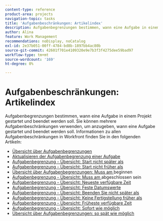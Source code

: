 ```yaml
---
content-type: reference
product-area: projects
navigation-topic: tasks
title: 'Aufgabenbeschränkungen: Artikelindex'
description: Aufgabenbegrenzungen bestimmen, wann eine Aufgabe in einem Projekt gestartet und beendet werden soll. Sie können mehrere Aufgabenbeschränkungen verwenden, um anzugeben, wann eine Aufgabe gestartet und beendet werden soll. Informationen zu allen Aufgabenbeschränkungen in Workfront finden Sie in den folgenden Artikeln.
author: Alina
feature: Work Management
recommendations: noDisplay, noCatalog
exl-id: 2e37b051-00ff-4784-bd8b-1897bb4ac80b
source-git-commit: 42601f701e4109320e9e7b3f3f4275dee59bad97
workflow-type: tm+mt
source-wordcount: '169'
ht-degree: 0%

---
```


# Aufgabenbeschränkungen: Artikelindex

<!-- Audited: 1/2024 -->

Aufgabenbegrenzungen bestimmen, wann eine Aufgabe in einem Projekt gestartet und beendet werden soll. Sie können mehrere Aufgabenbeschränkungen verwenden, um anzugeben, wann eine Aufgabe gestartet und beendet werden soll. Informationen zu allen Aufgabenbeschränkungen in Workfront finden Sie in den folgenden Artikeln:

* [Übersicht über Aufgabenbegrenzungen](../../../manage-work/tasks/task-constraints/task-constraint-overview.md)
* [Aktualisieren der Aufgabenbegrenzung einer Aufgabe](../../../manage-work/tasks/task-constraints/update-task-constraint-of-task.md)
* [Aufgabenbegrenzung - Übersicht: Start nicht später als](../../../manage-work/tasks/task-constraints/start-no-later-than.md)
* [Aufgabenbegrenzung - Übersicht: Start nicht früher als](../../../manage-work/tasks/task-constraints/start-no-earlier-than.md)
* [Übersicht über Aufgabenbegrenzungen: Muss am ](../../../manage-work/tasks/task-constraints/must-start-on.md) beginnen
* [Aufgabenbegrenzung - Übersicht: Muss am ](../../../manage-work/tasks/task-constraints/must-finish-on.md) abgeschlossen sein
* [Aufgabenbegrenzung - Übersicht: Neueste verfügbare Zeit](../../../manage-work/tasks/task-constraints/latest-available-time.md)
* [Aufgabenbegrenzung - Übersicht: Feste Datumswerte](../../../manage-work/tasks/task-constraints/fixed-dates.md)
* [Aufgabenbegrenzung - Übersicht: Beenden Sie nicht später als](../../../manage-work/tasks/task-constraints/finish-no-later-than.md)
* [Aufgabenbegrenzung - Übersicht: Keine Fertigstellung früher als ](../../../manage-work/tasks/task-constraints/finish-no-earlier-than.md)
* [Aufgabenbegrenzung - Übersicht: Früheste verfügbare Zeit](../../../manage-work/tasks/task-constraints/earliest-available-time.md)
* [Aufgabenbegrenzung - Übersicht: Sofort wie möglich](../../../manage-work/tasks/task-constraints/as-soon-as-possible.md)
* [Übersicht über Aufgabenbegrenzungen: so spät wie möglich](../../../manage-work/tasks/task-constraints/as-late-as-possible.md)
